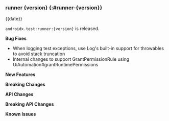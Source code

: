 ### runner {version} {:#runner-{version}}

{{date}}

`androidx.test:runner:{version}` is released.

**Bug Fixes**

* When logging test exceptions, use Log's built-in support for throwables to avoid stack truncation
* Internal changes to support GrantPermissionRule using UiAutomation#grantRuntimePermissions

**New Features**

**Breaking Changes**

**API Changes**

**Breaking API Changes**

**Known Issues**
